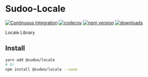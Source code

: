 # Sudoo-Locale

[![Continuous Integration](https://github.com/SudoDotDog/Sudoo-Locale/actions/workflows/ci.yml/badge.svg)](https://github.com/SudoDotDog/Sudoo-Locale/actions/workflows/ci.yml)
[![codecov](https://codecov.io/gh/SudoDotDog/Sudoo-Locale/branch/master/graph/badge.svg)](https://codecov.io/gh/SudoDotDog/Sudoo-Locale)
[![npm version](https://badge.fury.io/js/%40sudoo%2Flocale.svg)](https://www.npmjs.com/package/@sudoo/locale)
[![downloads](https://img.shields.io/npm/dm/@sudoo/locale.svg)](https://www.npmjs.com/package/@sudoo/locale)

Locale Library

## Install

```sh
yarn add @sudoo/locale
# Or
npm install @sudoo/locale --save
```
